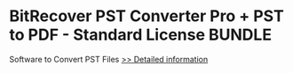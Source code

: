 # BitRecover PST Converter Pro + PST to PDF - Standard License BUNDLE
Software to Convert PST Files
[>> Detailed information](https://secure.shareit.com/shareit/product.html?productid=300967446&affiliateid=200057808)